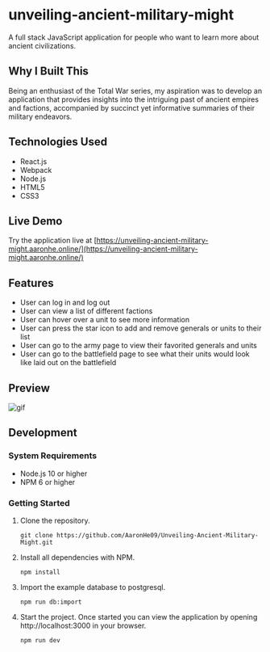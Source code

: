 # unveiling-ancient-military-might

A full stack JavaScript application for people who want to learn more about ancient civilizations.

## Why I Built This

Being an enthusiast of the Total War series, my aspiration was to develop an application that provides insights into the intriguing past of ancient empires and factions, accompanied by succinct yet informative summaries of their military endeavors.

## Technologies Used

- React.js
- Webpack
- Node.js
- HTML5
- CSS3

## Live Demo

Try the application live at [https://unveiling-ancient-military-might.aaronhe.online/](https://unveiling-ancient-military-might.aaronhe.online/)

## Features

- User can log in and log out
- User can view a list of different factions
- User can hover over a unit to see more information
- User can press the star icon to add and remove generals or units to their list
- User can go to the army page to view their favorited generals and units
- User can go to the battlefield page to see what their units would look like laid out on the battlefield

## Preview

![gif](assets/unveiling-project.gif)

## Development

### System Requirements

- Node.js 10 or higher
- NPM 6 or higher

### Getting Started

1. Clone the repository.

   ```shell
   git clone https://github.com/AaronHe09/Unveiling-Ancient-Military-Might.git
   ```

1. Install all dependencies with NPM.

   ```shell
   npm install
   ```

1. Import the example database to postgresql.

   ```shell
   npm run db:import
   ```

1. Start the project. Once started you can view the application by opening http://localhost:3000 in your browser.

   ```shell
   npm run dev
   ```
